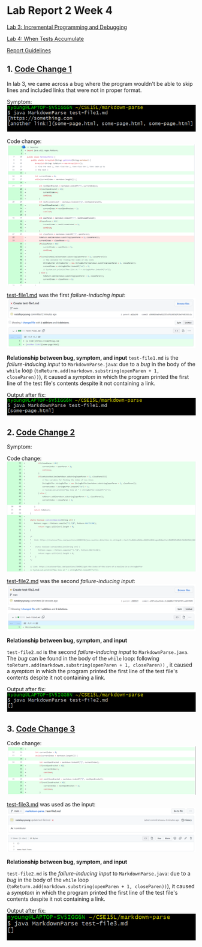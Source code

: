 # Lab Report 2 Week 4

[Lab 3: Incremental Programming and Debugging](https://ucsd-cse15l-w22.github.io/week/week3/)

[Lab 4: When Tests Accumulate](https://ucsd-cse15l-w22.github.io/week/week4/)

[Report Guidelines](https://ucsd-cse15l-w22.github.io/week/week4/#week-4-lab-report)

## 1. [Code Change 1](https://github.com/natalieycyoung/markdown-parse/commit/e98aaff90a2c625a3085ec1f47441dc2638ea95d)
In lab 3, we came across a bug where the program wouldn't be able to skip lines and included links that were not in proper format.

Symptom:
![symptom-1](Images/3-symptom-1.png)

Code change:
![code-change-1](Images/3-code-change-1.png)

[test-file1.md](https://github.com/natalieycyoung/markdown-parse/blob/main/test-file1.md) was the first _failure-inducing input_:
![test-file1](Images/3-created-test-file1.png)

**Relationship between bug, symptom, and input**
`test-file1.md` is the _failure-inducing input_ to `MarkdownParse.java`: due to a _bug_ in the body of the `while` loop (`toReturn.add(markdown.substring(openParen + 1, closeParen))`), it caused a _symptom_ in which the program printed the first line of the test file's contents despite it not containing a link.

Output after fix:
![fixed-output-1](Images/3-fixed-output-1.PNG)

## 2. [Code Change 2](https://github.com/natalieycyoung/markdown-parse/commit/e98aaff90a2c625a3085ec1f47441dc2638ea95d)

Symptom:
![]()

Code change:
![code-change-2](Images/3-code-change-2.png)

[test-file2.md](https://github.com/natalieycyoung/markdown-parse/blob/main/test-file2.md) was the second _failure-inducing input_:
![test-file2](Images/3-created-test-file2.png)

**Relationship between bug, symptom, and input**

`test-file2.md` is the second _failure-inducing input_ to `MarkdownParse.java`. The _bug_ can be found in the body of the `while` loop: following `toReturn.add(markdown.substring(openParen + 1, closeParen))` , it caused a _symptom_ in which the program printed the first line of the test file's contents despite it not containing a link.

Output after fix:
![fixed-output-2](Images/3-fixed-output-2.png)

## 3. [Code Change 3](https://github.com/natalieycyoung/markdown-parse/commit/e98aaff90a2c625a3085ec1f47441dc2638ea95d)

Code change:
![code-change-3](Images/3-code-change-3.png)

[test-file3.md](https://github.com/natalieycyoung/markdown-parse/blob/main/test-file3.md) was used as the input:
![test-file3](Images/3-created-test-file3.png)

**Relationship between bug, symptom, and input**

`test-file2.md` is the _failure-inducing input_ to `MarkdownParse.java`: due to a _bug_ in the body of the `while` loop (`toReturn.add(markdown.substring(openParen + 1, closeParen))`), it caused a _symptom_ in which the program printed the first line of the test file's contents despite it not containing a link.

Output after fix:
![fixed-output-3](Images/3-fixed-output-3.png)
